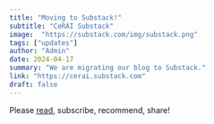 ```yaml
---
title: "Moving to Substack!"
subtitle: "CeRAI Substack" 
image:  "https://substack.com/img/substack.png"
tags: ["updates"]
author: "Admin"
date: 2024-04-17
summary: "We are migrating our blog to Substack."
link: "https://cerai.substack.com"
draft: false
---
```


Please [read](https://cerai.substack.com), subscribe, recommend, share! 